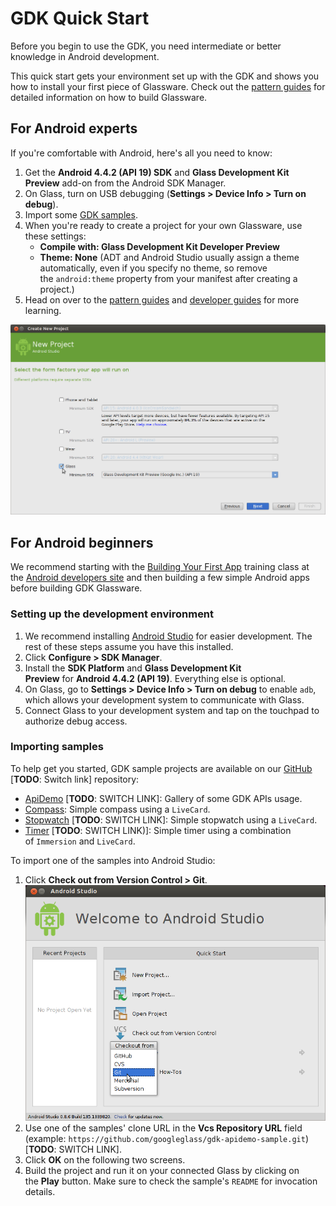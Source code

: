 # GDK Quick Start

Before you begin to use the GDK, you need intermediate or better knowledge in Android development.

This quick start gets your environment set up with the GDK and shows you how to install your first piece of Glassware. Check out the [pattern guides](../patterns/index.md) for detailed information on how to build Glassware.

## For Android experts

If you're comfortable with Android, here's all you need to know:

1.  Get the **Android 4.4.2 (API 19) SDK** and **Glass Development Kit Preview** add-on from the Android SDK Manager.
2.  On Glass, turn on USB debugging (**Settings > Device Info > Turn on debug**).
3.  Import some [GDK samples](#importing_samples).
4.  When you're ready to create a project for your own Glassware, use these settings:
    -   **Compile with: Glass Development Kit Developer Preview**
    -   **Theme: None** (ADT and Android Studio usually assign a theme automatically, even if you specify no theme, so remove the `android:theme` property from your manifest after creating a project.)
5.  Head on over to the [pattern guides](../patterns/index.md) and [developer guides](./index.md) for more learning.

![](./static/studio_glass.png)

## For Android beginners

We recommend starting with the [Building Your First App](https://developer.android.com/training/basics/firstapp/index.html) training class at the [Android developers site](https://developer.android.com/) and then building a few simple Android apps before building GDK Glassware.

### Setting up the development environment

1.  We recommend installing [Android Studio](https://developer.android.com/sdk/installing/studio.html) for easier development. The rest of these steps assume you have this installed.
2.  Click **Configure > SDK Manager**.
3.  Install the **SDK Platform** and **Glass Development Kit Preview** for **Android 4.4.2 (API 19)**. Everything else is optional.
4.  On Glass, go to **Settings > Device Info > Turn on debug** to enable `adb`, which allows your development system to communicate with Glass.
5.  Connect Glass to your development system and tap on the touchpad to authorize debug access.

### Importing samples

To help get you started, GDK sample projects are available on our [GitHub](https://github.com/googleglass)  [**TODO**: Switch link] repository:

-   [ApiDemo](https://github.com/googleglass/gdk-apidemo-sample) [**TODO**: SWITCH LINK]: Gallery of some GDK APIs usage.
-   [Compass](https://github.com/glasskit/compass): Simple compass using a `LiveCard`.
-   [Stopwatch](https://github.com/googleglass/gdk-stopwatch-sample) [**TODO**: SWITCH LINK]: Simple stopwatch using a `LiveCard`.
-   [Timer](https://github.com/googleglass/gdk-timer-sample) [**TODO**: SWITCH LINK)]: Simple timer using a combination of `Immersion` and `LiveCard`.

To import one of the samples into Android Studio:

1.  Click **Check out from Version Control > Git**.
![](./static/studio_checkout_from_git.png)
2. Use one of the samples' clone URL in the **Vcs Repository URL** field (example: `https://github.com/googleglass/gdk-apidemo-sample.git`) [**TODO**: SWITCH LINK].
3. Click **OK** on the following two screens.
4. Build the project and run it on your connected Glass by clicking on the **Play** button. Make sure to check the sample's `README` for invocation details.

